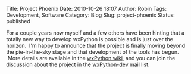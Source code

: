 Title: Project Phoenix
Date: 2010-10-26 18:07
Author: Robin
Tags: Development, Software
Category: Blog
Slug: project-phoenix
Status: published

For a couple years now myself and a few others have been hinting that a
totally new way to develop wxPython is possible and is just over the
horizon.  I'm happy to announce that the project is finally moving
beyond the pie-in-the-sky stage and that development of the tools has
begun.  More details are available in the [wxPython
wiki](http://wiki.wxpython.org/ProjectPhoenix), and you can join the
discussion about the project in the
[wxPython-dev](http://groups.google.com/group/wxPython-dev) mail list.

